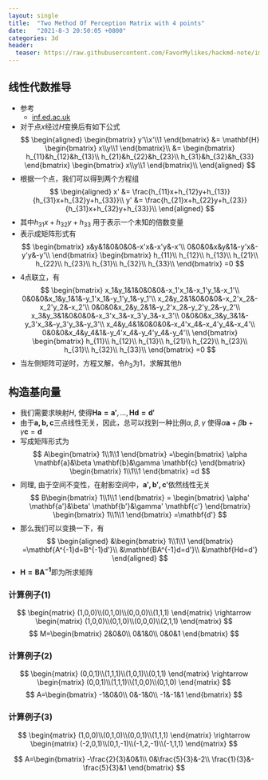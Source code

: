 ```yaml
---
layout: single
title:  "Two Method Of Perception Matrix with 4 points"
date:   "2021-8-3 20:50:05 +0800"
categories: 3d
header:
  teaser: https://raw.githubusercontent.com/FavorMylikes/hackmd-note/img/img20210802180508.png
---
```


## 线性代数推导

- 参考
  - [inf.ed.ac.uk](https://homepages.inf.ed.ac.uk/rbf/CVonline/LOCAL_COPIES/EPSRC_SSAZ/node11.html)
- 对于点$x$经过$H$变换后有如下公式
$$
\begin{aligned}
    \begin{bmatrix}
        y'\\x'\\1
    \end{bmatrix}
    &=
    \mathbf{H}
    \begin{bmatrix}
        x\\y\\1
    \end{bmatrix}\\
    &=
    \begin{bmatrix}
        h_{11}&h_{12}&h_{13}\\
        h_{21}&h_{22}&h_{23}\\
        h_{31}&h_{32}&h_{33}
    \end{bmatrix}
    \begin{bmatrix}
        x\\y\\1
    \end{bmatrix}\\
\end{aligned}
$$
- 根据一个点，我们可以得到两个方程组
$$
\begin{aligned}
    x' &= \frac{h_{11}x+h_{12}y+h_{13}}{h_{31}x+h_{32}y+h_{33}}\\
    y' &= \frac{h_{21}x+h_{22}y+h_{23}}{h_{31}x+h_{32}y+h_{33}}\\
\end{aligned}
$$
- 其中$h_{31}x+h_{32}y+h_{33}$ 用于表示一个未知的倍数变量
- 表示成矩阵形式有
$$
\begin{bmatrix}
    x&y&1&0&0&0&-x'x&-x'y&-x'\\
    0&0&0&x&y&1&-y'x&-y'y&-y'\\
\end{bmatrix}
\begin{bmatrix}
    h_{11}\\
    h_{12}\\
    h_{13}\\
    h_{21}\\
    h_{22}\\
    h_{23}\\
    h_{31}\\
    h_{32}\\
    h_{33}\\
\end{bmatrix}
=0
$$
- 4点联立，有
$$
\begin{bmatrix}
    x_1&y_1&1&0&0&0&-x_1'x_1&-x_1'y_1&-x_1'\\
    0&0&0&x_1&y_1&1&-y_1'x_1&-y_1'y_1&-y_1'\\
    x_2&y_2&1&0&0&0&-x_2'x_2&-x_2'y_2&-x_2'\\
    0&0&0&x_2&y_2&1&-y_2'x_2&-y_2'y_2&-y_2'\\
    x_3&y_3&1&0&0&0&-x_3'x_3&-x_3'y_3&-x_3'\\
    0&0&0&x_3&y_3&1&-y_3'x_3&-y_3'y_3&-y_3'\\
    x_4&y_4&1&0&0&0&-x_4'x_4&-x_4'y_4&-x_4'\\
    0&0&0&x_4&y_4&1&-y_4'x_4&-y_4'y_4&-y_4'\\
\end{bmatrix}
\begin{bmatrix}
    h_{11}\\
    h_{12}\\
    h_{13}\\
    h_{21}\\
    h_{22}\\
    h_{23}\\
    h_{31}\\
    h_{32}\\
    h_{33}\\
\end{bmatrix}
=0
$$
- 当左侧矩阵可逆时，方程又解，令$h_3$为1，求解其他$h$

## 构造基向量

- 我们需要求映射$H$, 使得$\mathbf{Ha=a'},\dotsc, \mathbf{Hd=d'}$
- 由于$\mathbf{a,b,c}$三点线性无关，因此，总可以找到一种比例$\alpha, \beta, \gamma$ 使得$\alpha \mathbf{a} + \beta \mathbf{b} + \gamma \mathbf{c} = \mathbf{d}$
- 写成矩阵形式为
$$
A\begin{bmatrix}
    1\\1\\1
\end{bmatrix}
=\begin{bmatrix}
    \alpha \mathbf{a}&\beta \mathbf{b}&\gamma \mathbf{c}
\end{bmatrix}
\begin{bmatrix}
    1\\1\\1
\end{bmatrix}
=d
$$
- 同理, 由于空间不变性，在射影空间中，$\mathbf{a',b',c'}$依然线性无关
$$
B\begin{bmatrix}
    1\\1\\1
\end{bmatrix}
=
\begin{bmatrix}
    \alpha' \mathbf{a'}&\beta' \mathbf{b'}&\gamma' \mathbf{c'}
\end{bmatrix}
\begin{bmatrix}
    1\\1\\1
\end{bmatrix}
=\mathbf{d'}
$$
- 那么我们可以变换一下，有
$$
\begin{aligned}
&\begin{bmatrix}
    1\\1\\1
\end{bmatrix}
=\mathbf{A^{-1}d=B^{-1}d'}\\
&\mathbf{BA^{-1}d=d'}\\
&\mathbf{Hd=d'}
\end{aligned}
$$
- $\mathbf{H=BA^{-1}}$即为所求矩阵

### 计算例子(1)

$$
\begin{matrix}
    (1,0,0)\\(0,1,0)\\(0,0,0)\\(1,1,1)
\end{matrix}
\rightarrow
\begin{matrix}
    (1,0,0)\\(0,1,0)\\(0,0,0)\\(2,1,1)
\end{matrix}
$$
$$
M=\begin{bmatrix}
    2&0&0\\
    0&1&0\\
    0&0&1
\end{bmatrix}
$$

### 计算例子(2)

$$
\begin{matrix}
    (0,0,1)\\(1,1,1)\\(1,0,1)\\(0,1,1)
\end{matrix}
\rightarrow
\begin{matrix}
    (0,0,1)\\(1,1,1)\\(1,0,0)\\(0,1,0)
\end{matrix}
$$
$$
A=\begin{bmatrix}
    -1&0&0\\
    0&-1&0\\
    -1&-1&1
\end{bmatrix}
$$

### 计算例子(3)

$$
\begin{matrix}
    (1,0,0)\\(0,1,0)\\(0,0,1)\\(1,1,1)
\end{matrix}
\rightarrow
\begin{matrix}
    (-2,0,1)\\(0,1,-1)\\(-1,2,-1)\\(-1,1,1)
\end{matrix}
$$

$$
A=\begin{bmatrix}
    -\frac{2}{3}&0&1\\
    0&\frac{5}{3}&-2\\
    \frac{1}{3}&-\frac{5}{3}&1
\end{bmatrix}
$$
